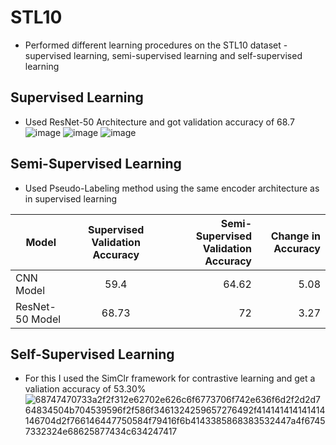 # STL10

* Performed different learning procedures on the STL10 dataset - supervised learning, semi-supervised learning and self-supervised learning

## Supervised Learning 
* Used ResNet-50 Architecture and got validation accuracy of 68.7
![image](https://user-images.githubusercontent.com/56354373/147820288-fe83a08b-62bc-4ba3-88b6-2a10c476df63.png)
![image](https://user-images.githubusercontent.com/56354373/147820297-5f38a357-ebdf-48e2-a6dd-1971ea3e2939.png)
![image](https://user-images.githubusercontent.com/56354373/147820300-aa912ce1-bb22-4e07-a9f4-a06ecd314f2b.png)

## Semi-Supervised Learning 
* Used Pseudo-Labeling method using the same encoder architecture as in supervised learning 

| Model         | Supervised Validation Accuracy         | Semi-Supervised Validation Accuracy   |  Change in Accuracy  |
| ------------- |:-------------:| -----:|                     ------:                                                                       |
| CNN Model     | 59.4          | 64.62 |  5.08                                                                         |
| ResNet-50 Model| 68.73        |   72  |  3.27                                                                         | 

## Self-Supervised Learning 

* For this I used the SimClr framework for contrastive learning and get a valiation accuracy of 53.30%
![68747470733a2f2f312e62702e626c6f6773706f742e636f6d2f2d2d764834504b704539596f2f586f3461324259657276492f414141414141414146704d2f766146447750584f79416f6b4143385868383532447a4f67457332324e68625877434c634247417](https://user-images.githubusercontent.com/56354373/147820857-56e0cc92-9d23-434a-874a-bfd79cfe6183.gif)
